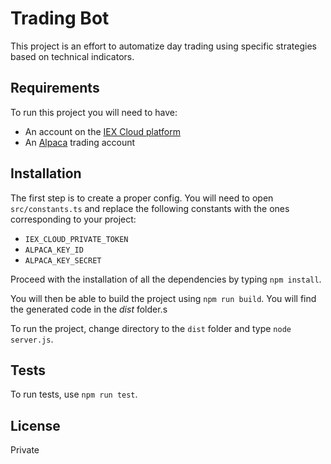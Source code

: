 # Trading Bot

This project is an effort to automatize day trading using specific strategies based on technical indicators.

## Requirements

To run this project you will need to have:

- An account on the [IEX Cloud platform](https://iexcloud.io/)
- An [Alpaca](https://app.alpaca.markets) trading account

## Installation

The first step is to create a proper config. You will need to open `src/constants.ts` and replace the following constants with the ones corresponding to your project:

- `IEX_CLOUD_PRIVATE_TOKEN`
- `ALPACA_KEY_ID`
- `ALPACA_KEY_SECRET`

Proceed with the installation of all the dependencies by typing `npm install`.

You will then be able to build the project using `npm run build`. You will find the generated code in the _dist_ folder.s

To run the project, change directory to the `dist` folder and type `node server.js`.

## Tests

To run tests, use `npm run test`.

## License

Private
